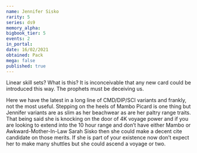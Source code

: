 ```yaml
---
name: Jennifer Sisko
rarity: 5
series: ds9
memory_alpha:
bigbook_tier: 5
events: 2
in_portal:
date: 16/02/2021
obtained: Pack
mega: false
published: true
---
```


Linear skill sets? What is this? It is inconceivable that any new card could be introduced this way. The prophets must be deceiving us.

Here we have the latest in a long line of CMD/DIP/SCI variants and frankly, not the most useful. Stepping on the heels of Mambo Picard is one thing but Jennifer variants are as slim as her beachwear as are her paltry range traits. That being said she is knocking on the door of 4K voyage power and if you are looking to extend into the 10 hour range and don’t have either Mambo or Awkward-Mother-In-Law Sarah Sisko then she could make a decent cite candidate on those merits. If she is part of your existence now don’t expect her to make many shuttles but she could ascend a voyage or two.
